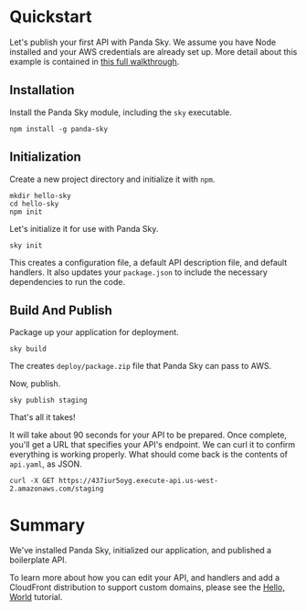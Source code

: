 # Quickstart

Let's publish your first API with Panda Sky. We assume you have Node installed and your AWS credentials are already set up. More detail about this example is contained in [this full walkthrough][hello-world].

[hello-world]: /demos/hello-world

## Installation

Install the Panda Sky module, including the `sky` executable.

```shell
npm install -g panda-sky
```

## Initialization

Create a new project directory and initialize it with `npm`.

```shell
mkdir hello-sky
cd hello-sky
npm init
```

Let's initialize it for use with Panda Sky.

```shell
sky init
```

This creates a configuration file, a default API description file, and default handlers. It also updates your `package.json` to include the necessary dependencies to run the code.

## Build And Publish

Package up your application for deployment.

```shell
sky build
```

The creates `deploy/package.zip` file that Panda Sky can pass to AWS.

Now, publish.

```shell
sky publish staging
```

That's all it takes!

It will take about 90 seconds for your API to be prepared.  Once complete,
you'll get a URL that specifies your API's endpoint.  We can curl it to
confirm everything is working properly.  What should come back is the contents
of `api.yaml`, as JSON.

```shell
curl -X GET https://437iur5oyg.execute-api.us-west-2.amazonaws.com/staging
```

# Summary

We've installed Panda Sky, initialized our application, and published a boilerplate API.

To learn more about how you can edit your API, and handlers and add a CloudFront distribution to support custom domains, please see the
[Hello, World][hello-world] tutorial.
